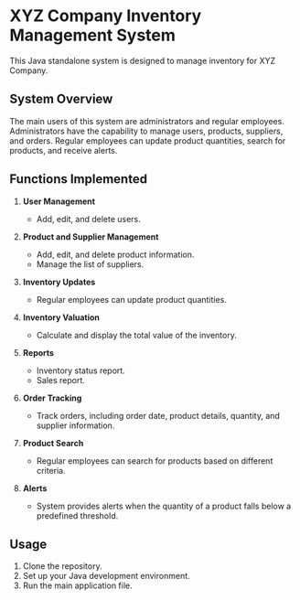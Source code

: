 # XYZ Company Inventory Management System

This Java standalone system is designed to manage inventory for XYZ Company.

## System Overview

The main users of this system are administrators and regular employees. Administrators have the capability to manage users, products, suppliers, and orders. Regular employees can update product quantities, search for products, and receive alerts.

## Functions Implemented

1. **User Management**
   - Add, edit, and delete users.

2. **Product and Supplier Management**
   - Add, edit, and delete product information.
   - Manage the list of suppliers.

3. **Inventory Updates**
   - Regular employees can update product quantities.

4. **Inventory Valuation**
   - Calculate and display the total value of the inventory.

5. **Reports**
   - Inventory status report.
   - Sales report.

6. **Order Tracking**
   - Track orders, including order date, product details, quantity, and supplier information.

7. **Product Search**
   - Regular employees can search for products based on different criteria.

8. **Alerts**
   - System provides alerts when the quantity of a product falls below a predefined threshold.

## Usage

1. Clone the repository.
2. Set up your Java development environment.
3. Run the main application file.


